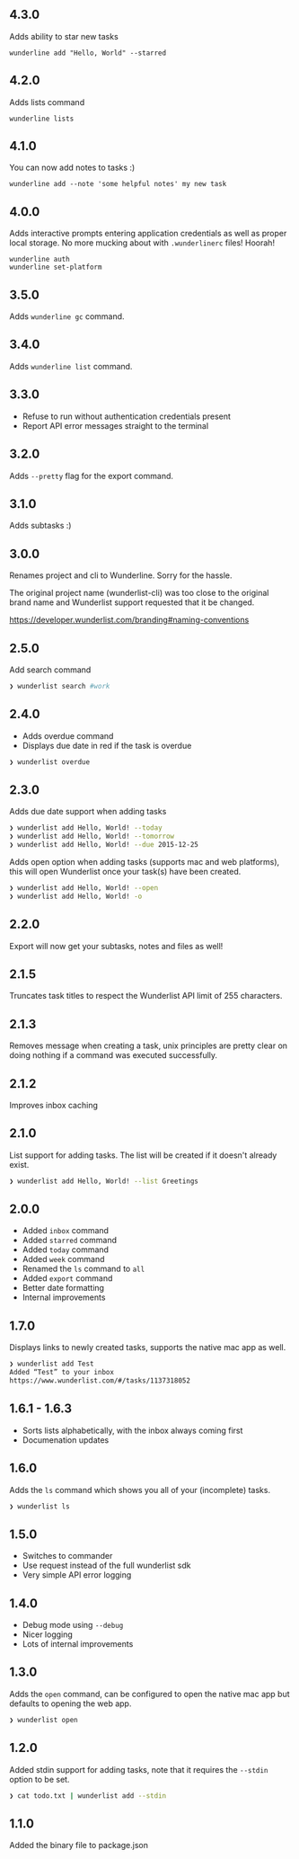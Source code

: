 ## 4.3.0

Adds ability to star new tasks

```
wunderline add "Hello, World" --starred
```

## 4.2.0

Adds lists command

```
wunderline lists
```

## 4.1.0

You can now add notes to tasks :)

```
wunderline add --note 'some helpful notes' my new task
```

## 4.0.0

Adds interactive prompts entering application credentials as well as proper
local storage. No more mucking about with `.wunderlinerc` files! Hoorah!

```
wunderline auth
wunderline set-platform
```

## 3.5.0

Adds `wunderline gc` command.

## 3.4.0

Adds `wunderline list` command.

## 3.3.0

- Refuse to run without authentication credentials present
- Report API error messages straight to the terminal

## 3.2.0

Adds `--pretty` flag for the export command.

## 3.1.0

Adds subtasks :)

## 3.0.0

Renames project and cli to Wunderline. Sorry for the hassle.

The original project name (wunderlist-cli) was too close to the original
brand name and Wunderlist support requested that it be changed.

https://developer.wunderlist.com/branding#naming-conventions

## 2.5.0

Add search command

```sh
❯ wunderlist search #work
```

## 2.4.0

- Adds overdue command
- Displays due date in red if the task is overdue

```sh
❯ wunderlist overdue
```

## 2.3.0

Adds due date support when adding tasks

```sh
❯ wunderlist add Hello, World! --today
❯ wunderlist add Hello, World! --tomorrow
❯ wunderlist add Hello, World! --due 2015-12-25
```

Adds open option when adding tasks (supports mac and web platforms), this will
open Wunderlist once your task(s) have been created.

```sh
❯ wunderlist add Hello, World! --open
❯ wunderlist add Hello, World! -o
```

## 2.2.0

Export will now get your subtasks, notes and files as well!

## 2.1.5

Truncates task titles to respect the Wunderlist API limit of 255 characters.

## 2.1.3

Removes message when creating a task, unix principles are pretty clear on doing
nothing if a command was executed successfully.

## 2.1.2

Improves inbox caching

## 2.1.0

List support for adding tasks. The list will be created if it doesn't already
exist.

```sh
❯ wunderlist add Hello, World! --list Greetings
```

## 2.0.0

- Added `inbox` command
- Added `starred` command
- Added `today` command
- Added `week` command
- Renamed the `ls` command to `all`
- Added `export` command
- Better date formatting
- Internal improvements

## 1.7.0

Displays links to newly created tasks, supports the native mac app as well.

```sh
❯ wunderlist add Test
Added “Test” to your inbox
https://www.wunderlist.com/#/tasks/1137318052
```

## 1.6.1 - 1.6.3

- Sorts lists alphabetically, with the inbox always coming first
- Documenation updates

## 1.6.0

Adds the `ls` command which shows you all of your (incomplete) tasks.

```sh
❯ wunderlist ls
```

## 1.5.0

- Switches to commander
- Use request instead of the full wunderlist sdk
- Very simple API error logging

## 1.4.0

- Debug mode using `--debug`
- Nicer logging
- Lots of internal improvements

## 1.3.0

Adds the `open` command, can be configured to open the native mac app but
defaults to opening the web app.

```sh
❯ wunderlist open
```

## 1.2.0

Added stdin support for adding tasks, note that it requires the `--stdin`
option to be set.

```sh
❯ cat todo.txt | wunderlist add --stdin
```

## 1.1.0

Added the binary file to package.json
